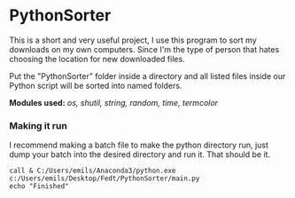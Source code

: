 # PythonSorter

This is a short and very useful project, I use this program to sort my downloads on my own computers. Since I'm the type of person that hates choosing the location for new downloaded files.

Put the "PythonSorter" folder inside a directory and all listed files inside our Python script will be sorted into named folders.

**Modules used:**
*os, shutil, string, random, time, termcolor*


### Making it run

I recommend making a batch file to make the python directory run, just dump your batch into the desired directory and run it. That should be it.

```
call & C:/Users/emils/Anaconda3/python.exe c:/Users/emils/Desktop/Fedt/PythonSorter/main.py
echo "Finished"
```
